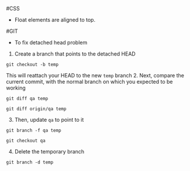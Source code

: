 #CSS

 - Float elements are aligned to top.


#GIT

 - To fix detached head problem
 1. Create a branch that points to the detached HEAD
 
 `git checkout -b temp`
 
 This will reattach your HEAD to the new `temp` branch
 2. Next, compare the current commit, with the normal branch on which you expected to be working
 
 `git diff qa temp`
 
 `git diff origin/qa temp`
 
 3. Then, update `qa` to point to it
 
 `git branch -f qa temp`
 
 `git checkout qa`
 
 4. Delete the temporary branch
 
 `git branch -d temp`
